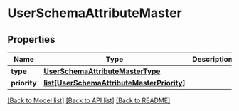 # UserSchemaAttributeMaster

## Properties
Name | Type | Description | Notes
------------ | ------------- | ------------- | -------------
**type** | [**UserSchemaAttributeMasterType**](UserSchemaAttributeMasterType.md) |  | [optional] 
**priority** | [**list[UserSchemaAttributeMasterPriority]**](UserSchemaAttributeMasterPriority.md) |  | [optional] 

[[Back to Model list]](../README.md#documentation-for-models) [[Back to API list]](../README.md#documentation-for-api-endpoints) [[Back to README]](../README.md)

